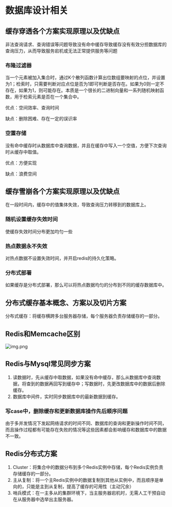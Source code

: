 # 数据库设计相关

## 缓存穿透各个方案实现原理以及优缺点

非法查询请求、查询错误等问题导致没有命中缓存导致缓存没有有效分担数据库的查询压力，从而导致服务宕机或无法正常提供服务等问题

### 布隆过滤器

当一个元素被加入集合时，通过K个散列函数计算出位数组要映射的点位，并设置为1；检索时，只需要判断对应点位是否为1即可判断是否存在。如果为0则一定不存在，如果为1，则可能存在。本质是一个很长的二进制向量和一系列随机映射函数，用于检索元素是否在一个集合中。

优点：空间效率、查询时间

缺点：删除困难、存在一定的误识率

### 空置存储

没有命中缓存时从数据库中查询数据，并且在缓存中写入一个空值，方便下次查询时从缓存中取值。

优点：方便实现

缺点：浪费空间

## 缓存雪崩各个方案实现原理以及优缺点

在一段时间内，缓存中的值集体失效，导致查询压力转移到的数据库上。

### 随机设置缓存失效时间

使缓存失效时间分布更加均匀一些

### 热点数据永不失效

对热点数据不设置失效时间，并开启redis的持久化策略。

### 分布式部署

如果缓存是分布式部署，那么可以将热点数据均匀的分布到不同的缓存数据库中。

## 分布式缓存基本概念、方案以及切片方案

分布式缓存：将缓存横跨多台服务器存储，每个服务器负责存储缓存的一部分。

## Redis和Memcache区别

![img.png](/imgs/life/exam-24.png)

## Redis与Mysql常见同步方案

1. 读数据时，先从缓存中取数据，如果没有命中缓存，那么从数据库中查询数据，将查到的数据再回写到缓存中；写数据时，先更改数据库中的数据后删除缓存。
2. 数据库中间件，实时同步数据库中的最新数据到缓存。

### 写case中，删除缓存和更新数据库操作先后顺序问题

由于多并发情况下发起网络请求的时间不同、数据库的查询和更新操作时间不同，而且操作过程都有可能存在失败的情况等这些因素都会影响缓存和数据库中的数据不一致。

## Redis分布式方案

1. Cluster：将集合中的数据分布到多个Redis实例中存储，每个Redis实例负责存储缓存的一部分。
2. 主从复制：将一个主Redis实例中的数据复制到其他从实例中，而且顺序是单向的，只能是主到从复制，提高了缓存的可用性（主动冗余）
3. 哨兵模式：在一主多从的集群环境下，当主服务器宕机时，无需人工干预自动在从服务器中选举出主服务器。
